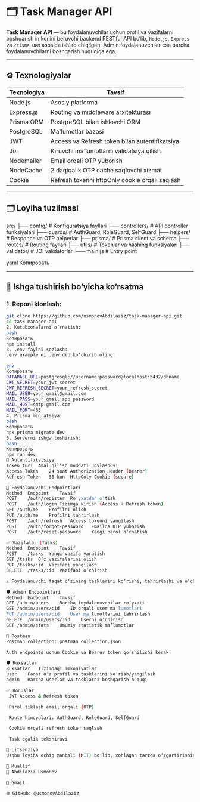 # 🗂️ Task Manager API

**Task Manager API** — bu foydalanuvchilar uchun profil va vazifalarni boshqarish imkonini beruvchi backend RESTful API bo‘lib, `Node.js`, `Express` va `Prisma ORM` asosida ishlab chiqilgan. Admin foydalanuvchilar esa barcha foydalanuvchilarni boshqarish huquqiga ega.

---

## ⚙️ Texnologiyalar

| Texnologiya | Tavsif                                         |
| ----------- | ---------------------------------------------- |
| Node.js     | Asosiy platforma                               |
| Express.js  | Routing va middleware arxitekturasi            |
| Prisma ORM  | PostgreSQL bilan ishlovchi ORM                 |
| PostgreSQL  | Ma'lumotlar bazasi                             |
| JWT         | Access va Refresh token bilan autentifikatsiya |
| Joi         | Kiruvchi ma'lumotlarni validatsiya qilish      |
| Nodemailer  | Email orqali OTP yuborish                      |
| NodeCache   | 2 daqiqalik OTP cache saqlovchi xizmat         |
| Cookie      | Refresh tokenni httpOnly cookie orqali saqlash |

---

## 🗂️ Loyiha tuzilmasi

src/
├── config/ # Konfiguratsiya fayllari
├── controllers/ # API controller funksiyalari
├── guards/ # AuthGuard, RoleGuard, SelfGuard
├── helpers/ # Responce va OTP helperlar
├── prisma/ # Prisma client va schema
├── routes/ # Routing fayllari
├── utils/ # Tokenlar va hashing funksiyalari
├── validator/ # JOI validatorlar
└── main.js # Entry point

yaml
Копировать

---

## 🚀 Ishga tushirish bo‘yicha ko‘rsatma

### 1. Reponi klonlash:

```bash
git clone https://github.com/usmonovAbdilaziz/task-manager-api.git
cd task-manager-api
2. Kutubxonalarni o‘rnatish:
bash
Копировать
npm install
3. .env faylni sozlash:
.env.example ni .env deb ko‘chirib oling:

env
Копировать
DATABASE_URL=postgresql://username:password@localhost:5432/dbname
JWT_SECRET=your_jwt_secret
JWT_REFRESH_SECRET=your_refresh_secret
MAIL_USER=your_gmail@gmail.com
MAIL_PASS=your_gmail_app_password
MAIL_HOST=smtp.gmail.com
MAIL_PORT=465
4. Prisma migratsiya:
bash
Копировать
npx prisma migrate dev
5. Serverni ishga tushirish:
bash
Копировать
npm run dev
🔐 Autentifikatsiya
Token turi	Amal qilish muddati	Joylashuvi
Access Token	24 soat	Authorization Header (Bearer)
Refresh Token	30 kun	HttpOnly Cookie (secure)

👤 Foydalanuvchi Endpointlari
Method	Endpoint	Tavsif
POST	/auth/register	Ro'yxatdan o'tish
POST	/auth/login	Tizimga kirish (Access + Refresh token)
GET	/auth/me	Profilni olish
PUT	/auth/me	Profilni tahrirlash
POST	/auth/refresh	Access tokenni yangilash
POST	/auth/forgot-password	Emailga OTP yuborish
POST	/auth/reset-password	Yangi parol o‘rnatish

✅ Vazifalar (Tasks)
Method	Endpoint	Tavsif
POST	/tasks	Yangi vazifa yaratish
GET	/tasks	O‘z vazifalarini olish
PUT	/tasks/:id	Vazifani yangilash
DELETE	/tasks/:id	Vazifani o‘chirish

⚠️ Foydalanuvchi faqat o‘zining tasklarini ko‘rishi, tahrirlashi va o‘chira oladi.

🛡️ Admin Endpointlari
Method	Endpoint	Tavsif
GET	/admin/users	Barcha foydalanuvchilar ro‘yxati
GET	/admin/users/:id	ID orqali user ma'lumotlari
PUT	/admin/users/:id	User ma'lumotlarini tahrirlash
DELETE	/admin/users/:id	Userni o‘chirish
GET	/admin/stats	Umumiy statistik ma’lumotlar

🧪 Postman
Postman collection: postman_collection.json

Auth endpoints uchun Cookie va Bearer token qo‘shilishi kerak.

🛡️ Ruxsatlar
Ruxsatlar	Tizimdagi imkoniyatlar
user	Faqat o‘z profil va tasklarini ko‘rish/yangilash
admin	Barcha userlar va tasklarni boshqarish huquqi

✅ Bonuslar
 JWT Access & Refresh token

 Parol tiklash email orqali (OTP)

 Route himoyalari: AuthGuard, RoleGuard, SelfGuard

 Cookie orqali refresh token saqlash

 Task egalik tekshiruvi

📄 Litsenziya
Ushbu loyiha ochiq manbali (MIT) bo‘lib, xohlagan tarzda o‘zgartirishingiz va foydalanishingiz mumkin.

🤝 Muallif
👤 Abdilaziz Usmonov

📧 Gmail

🌐 GitHub: @usmonovAbdilaziz
```

